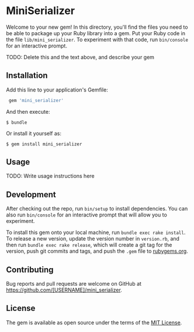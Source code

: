 # MiniSerializer

Welcome to your new gem! In this directory, you'll find the files you need to be able to package up your Ruby library into a gem. Put your Ruby code in the file `lib/mini_serializer`. To experiment with that code, run `bin/console` for an interactive prompt.

TODO: Delete this and the text above, and describe your gem

## Installation

Add this line to your application's Gemfile:

```ruby
 gem 'mini_serializer'
```

And then execute:

    $ bundle

Or install it yourself as:

    $ gem install mini_serializer

## Usage

TODO: Write usage instructions here

## Development

After checking out the repo, run `bin/setup` to install dependencies. You can also run `bin/console` for an interactive prompt that will allow you to experiment.

To install this gem onto your local machine, run `bundle exec rake install`. To release a new version, update the version number in `version.rb`, and then run `bundle exec rake release`, which will create a git tag for the version, push git commits and tags, and push the `.gem` file to [rubygems.org](https://rubygems.org).

## Contributing

Bug reports and pull requests are welcome on GitHub at https://github.com/[USERNAME]/mini_serializer.

## License

The gem is available as open source under the terms of the [MIT License](https://opensource.org/licenses/MIT).
